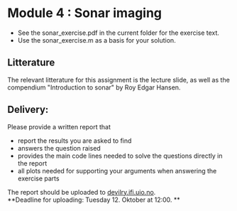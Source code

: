 # Module 4 :  Sonar imaging 

- See the sonar_exercise.pdf in the current folder for the exercise text. 
- Use the sonar_exercise.m as a basis for your solution.

## Litterature
The relevant litterature for this assignment is the lecture slide, as well as the
compendium "Introduction to sonar" by Roy Edgar Hansen.

## Delivery:
Please provide a written report that

- report the results you are asked to find
- answers the question raised
- provides the main code lines needed to solve the questions directly in the report
- all plots needed for supporting your arguments when answering the exercise parts

The report should be uploaded to [devilry.ifi.uio.no](devilry.ifi.uio.no).  
**Deadline for uploading: Tuesday 12. Oktober at 12:00. **